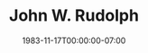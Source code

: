 ---
title: John W. Rudolph
date: 1983-11-17T00:00:00-07:00
tags:
  - eagle
description:
draft: false
---